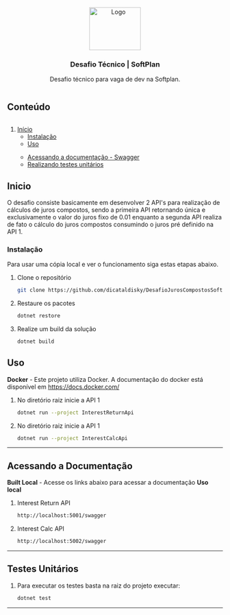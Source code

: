 <br />


<p align="center">
  <a href="#">
    <img src="https://www.computerhope.com/jargon/p/percent.png" alt="Logo" width="120" height="100">
  </a>

  <h3 align="center">Desafio Técnico | SoftPlan</h3>

  <p align="center">
    Desafio técnico para vaga de dev na Softplan.
    <br />
  </p>
</p>

<!-- TABLE OF CONTENTS -->
<summary><h2 style="display: inline-block">Conteúdo</h2></summary>
<ol>
<li>
    <a href="#Inicio">Início</a>
    <ul>
    <li><a href="#Instalação">Instalação</a></li>
    <li><a href="#Uso">Uso</a></li>
    </ul>
</li>
<ul>
    <li><a href="#Acessando a Documentação">Acessando a documentação - Swagger</a></li>
    <li><a href="#Testes-Unitários">Realizando testes unitários</a></li>
</ul>
</ol>



<!-- GETTING STARTED -->
## Inicio
O desafio consiste basicamente em desenvolver 2 API's para realização de cálculos de juros compostos, sendo a primeira API retornando única e exclusivamente o valor do juros fixo de 0.01 enquanto a segunda API realiza de fato o cálculo do juros compostos consumindo o juros pré definido na API 1.

### Instalação
Para usar uma cópia local e ver o funcionamento siga estas etapas abaixo.
1. Clone o repositório
   ```sh
   git clone https://github.com/dicataldisky/DesafioJurosCompostosSoftPlan.git
   ```
2. Restaure os pacotes
   ```sh
   dotnet restore
   ```
3. Realize um build da solução
   ```sh
   dotnet build
   ```

<!-- USAGE EXAMPLES -->
## Uso
  **Docker** - Este projeto utiliza Docker. A documentação do docker está disponível em <a href="https://docs.docker.com/">https://docs.docker.com/</a>
1. No diretório raiz inicie a API 1
   ```sh
   dotnet run --project InterestReturnApi
   ```
2. No diretório raiz inicie a API 1
   ```sh
   dotnet run --project InterestCalcApi
   ```

---
<!--

<!-- DOCUMENTATION EXAMPLES -->
## Acessando a Documentação
  **Built Local** - Acesse os links abaixo para acessar a documentação **Uso local**
1. Interest Return API 
   ```sh
   http://localhost:5001/swagger
   ```
2. Interest Calc API
   ```sh
   http://localhost:5002/swagger
   ```
---
<!--

<!-- TEST EXAMPLES -->
## Testes Unitários
1. Para executar os testes basta na raiz do projeto executar:
   ```sh
   dotnet test
   ```
---
<!--

<!-- LICENSE
## License

Distributed under the MIT License. See `LICENSE` for more information.
